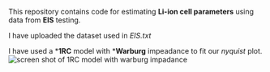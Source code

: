 This repository contains code for estimating **Li-ion cell parameters** using data from **EIS** testing.

I have uploaded the dataset used in _EIS.txt_

I have used a ***1RC** model with ***Warburg** impeadance to fit our _nyquist_ plot.
![screen shot of 1RC model with warburg impadance](https://github.com/user-attachments/assets/8180ba6f-f52e-4d7f-b24a-4f9aa5a7ce10)

